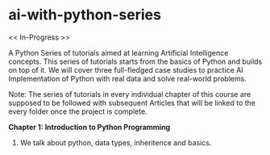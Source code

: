 # ai-with-python-series

<< In-Progress >>

A Python Series of tutorials aimed at learning Artificial Intelligence concepts. This series of tutorials starts from the basics of Python and builds on top of it. We will cover three full-fledged case studies to practice AI Implementation of Python with real data and solve real-world problems.

Note: The series of tutorials in every individual chapter of this course are supposed to be followed with subsequent Articles that will be linked to the every folder once the project is complete. 

**Chapter 1: Introduction to Python Programming**
1. We talk about python, data types, inheritence and basics.
